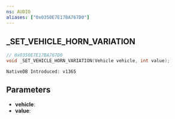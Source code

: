 ```yaml
---
ns: AUDIO
aliases: ["0x0350E7E17BA767D0"]
---
```

## _SET_VEHICLE_HORN_VARIATION

```c
// 0x0350E7E17BA767D0
void _SET_VEHICLE_HORN_VARIATION(Vehicle vehicle, int value);
```

```
NativeDB Introduced: v1365
```

## Parameters
* **vehicle**:
* **value**:
